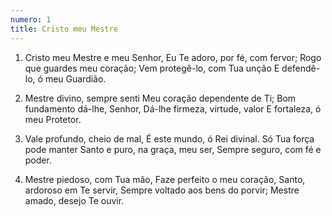```yaml
---
numero: 1
title: Cristo meu Mestre
---
```

1. Cristo meu Mestre e meu Senhor,
Eu Te adoro, por fé, com fervor;
Rogo que guardes meu coração;
Vem protegê-lo, com Tua unção
E defendê-lo, ó meu Guardião.

2. Mestre divino, sempre senti
Meu coração dependente de Ti;
Bom fundamento dá-lhe, Senhor,
Dá-lhe firmeza, virtude, valor
E fortaleza, ó meu Protetor.

3. Vale profundo, cheio de mal,
É este mundo, ó Rei divinal.
Só Tua força pode manter
Santo e puro, na graça, meu ser,
Sempre seguro, com fé e poder.

4. Mestre piedoso, com Tua mão,
Faze perfeito o meu coração,
Santo, ardoroso em Te servir,
Sempre voltado aos bens do porvir;
Mestre amado, desejo Te ouvir.
